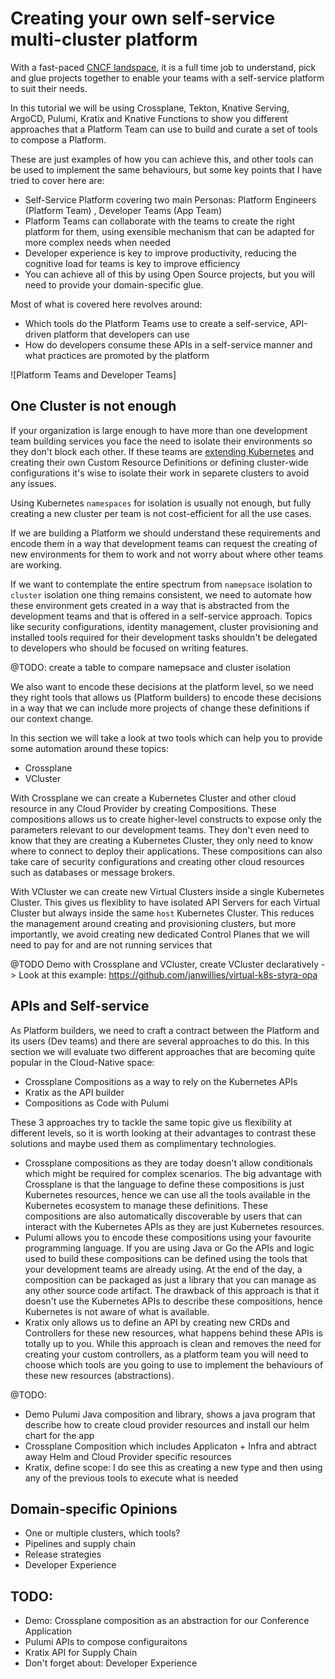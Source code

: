 # Creating your own self-service multi-cluster platform

With a fast-paced [CNCF landspace](https://landscape.cncf.io/), it is a full time job to understand, pick and glue projects together to enable your teams with a self-service platform to suit their needs. 

In this tutorial we will be using Crossplane, Tekton, Knative Serving, ArgoCD, Pulumi, Kratix and Knative Functions to show you different approaches that a Platform Team can use to build and curate a set of tools to compose a Platform. 

These are just examples of how you can achieve this, and other tools can be used to implement the same behaviours, but some key points that I have tried to cover here are: 
- Self-Service Platform covering two main Personas: Platform Engineers (Platform Team) , Developer Teams (App Team) 
- Platform Teams can collaborate with the teams to create the right platform for them, using exensible mechanism that can be adapted for more complex needs when needed
- Developer experience is key to improve productivity, reducing the cognitive load for teams is key to improve efficiency
- You can achieve all of this by using Open Source projects, but you will need to provide your domain-specific glue.  


Most of what is covered here revolves around: 
- Which tools do the Platform Teams use to create a self-service, API-driven platform that developers can use
- How do developers consume these APIs in a self-service manner and what practices are promoted by the platform



![Platform Teams and Developer Teams]


## One Cluster is not enough

If your organization is large enough to have more than one development team building services you face the need to isolate their environments so they don't block each other. If these teams are [extending Kubernetes](https://github.com/salaboy/from-monolith-to-k8s/tree/main/kubernetes-controllers) and creating their own Custom Resource Definitions or defining cluster-wide configurations it's wise to isolate their work in separete clusters to avoid any issues.

Using Kubernetes `namespaces` for isolation is usually not enough, but fully creating a new cluster per team is not cost-efficient for all the use cases. 

If we are building a Platform we should understand these requirements and encode them in a way that development teams can request the creating of new environments for them to work and not worry about where other teams are working. 

If we want to contemplate the entire spectrum from `namepsace` isolation to `cluster` isolation one thing remains consistent, we need to automate how these environment gets created in a way that is abstracted from the development teams and that is offered in a self-service approach. Topics like security configurations, identity management, cluster provisioning and installed tools required for their development tasks shouldn't be delegated to developers who should be focused on writing features. 

@TODO: create a table to compare namepsace and cluster isolation

We also want to encode these decisions at the platform level, so we need they right tools that allows us (Platform builders) to encode these decisions in a way that we can include more projects of change these definitions if our context change. 


In this section we will take a look at two tools which can help you to provide some automation around these topics: 
- Crossplane
- VCluster

With Crossplane we can create a Kubernetes Cluster and other cloud resource in any Cloud Provider by creating Compositions. These compositions allows us to create higher-level constructs to expose only the parameters relevant to our development teams. They don't even need to know that they are creating a Kubernetes Cluster, they only need to know where to connect to deploy their applications. These compositions can also take care of security configurations and creating other cloud resources such as databases or message brokers. 

With VCluster we can create new Virtual Clusters inside a single Kubernetes Cluster. This gives us flexiblity to have isolated API Servers for each Virtual Cluster but always inside the same `host` Kubernetes Cluster. This reduces the management around creating and provisioning clusters, but more importantly, we avoid creating new dedicated Control Planes that we will need to pay for and are not running services that 


@TODO Demo with Crossplane and VCluster, create VCluster declaratively
 -> Look at this example: https://github.com/janwillies/virtual-k8s-styra-opa

## APIs and Self-service

As Platform builders, we need to craft a contract between the Platform and its users (Dev teams) and there are several approaches to do this. In this section we will evaluate two different approaches that are becoming quite popular in the Cloud-Native space: 
- Crossplane Compositions as a way to rely on the Kubernetes APIs
- Kratix as the API builder
- Compositions as Code with Pulumi

These 3 approaches try to tackle the same topic give us flexibility at different levels, so it is worth looking at their advantages to contrast these solutions and maybe used them as complimentary technologies. 


- Crossplane compositions as they are today doesn't allow conditionals which might be required for complex scenarios. The big advantage with Crossplane is that the language to define these compositions is just Kubernetes resources, hence we can use all the tools available in the Kubernetes ecosystem to manage these definitions. These compositions are also automatically discoverable by users that can interact with the Kubernetes APIs as they are just Kubernetes resources. 
- Pulumi allows you to encode these compositions using your favourite programming language. If you are using Java or Go the APIs and logic used to build these compositions can be defined using the tools that your development teams are already using. At the end of the day, a composition can be packaged as just a library that you can manage as any other source code artifact. The drawback of this approach is that it doesn't use the Kubernetes APIs to describe these compositions, hence Kubernetes is not aware of what is available. 
- Kratix only allows us to define an API by creating new CRDs and Controllers for these new resources, what happens behind these APIs is totally up to you. While this approach is clean and removes the need for creating your custom controllers, as a platform team you will need to choose which tools are you going to use to implement the behaviours of these new resources (abstractions). 


@TODO: 
- Demo Pulumi Java composition and library, shows a java program that describe how to create cloud provider resources and install our helm chart for the app
- Crossplane Composition which includes Applicaton + Infra and abtract away Helm and Cloud Provider specific resources
- Kratix, define scope: I do see this as creating a new type and then using any of the previous tools to execute what is needed

## Domain-specific Opinions

- One or multiple clusters, which tools? 
- Pipelines and supply chain
- Release strategies
- Developer Experience



## TODO:
- Demo: Crossplane composition as an abstraction for our Conference Application
- Pulumi APIs to compose configuraitons
- Kratix API for Supply Chain 
- Don't forget about: Developer Experience


